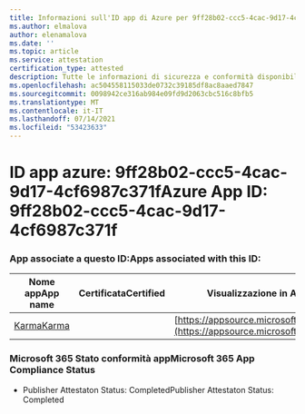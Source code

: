 ```yaml
---
title: Informazioni sull'ID app di Azure per 9ff28b02-ccc5-4cac-9d17-4cf6987c371f
ms.author: elmalova
author: elenamalova
ms.date: ''
ms.topic: article
ms.service: attestation
certification_type: attested
description: Tutte le informazioni di sicurezza e conformità disponibili per 9ff28b02-ccc5-4cac-9d17-4cf6987c371f.
ms.openlocfilehash: ac504558115033de0732c39185df8ac8aaed7847
ms.sourcegitcommit: 0098942ce316ab984e09fd9d2063cbc516c8bfb5
ms.translationtype: MT
ms.contentlocale: it-IT
ms.lasthandoff: 07/14/2021
ms.locfileid: "53423633"
---
```

# <a name="azure-app-id-9ff28b02-ccc5-4cac-9d17-4cf6987c371f"></a><span data-ttu-id="b6805-103">ID app azure: 9ff28b02-ccc5-4cac-9d17-4cf6987c371f</span><span class="sxs-lookup"><span data-stu-id="b6805-103">Azure App ID: 9ff28b02-ccc5-4cac-9d17-4cf6987c371f</span></span>


### <a name="apps-associated-with-this-id"></a><span data-ttu-id="b6805-104">App associate a questo ID:</span><span class="sxs-lookup"><span data-stu-id="b6805-104">Apps associated with this ID:</span></span>
| <span data-ttu-id="b6805-105">**Nome app**</span><span class="sxs-lookup"><span data-stu-id="b6805-105">**App name**</span></span> | <span data-ttu-id="b6805-106">**Certificata**</span><span class="sxs-lookup"><span data-stu-id="b6805-106">**Certified**</span></span> | <span data-ttu-id="b6805-107">**Visualizzazione in AppSource**</span><span class="sxs-lookup"><span data-stu-id="b6805-107">**View in AppSource**</span></span> |
|-|-|-|
| [<span data-ttu-id="b6805-108">Karma</span><span class="sxs-lookup"><span data-stu-id="b6805-108">Karma</span></span>](https://docs.microsoft.com/en-us/microsoft-365-app-certification/forward/WA104381640) |  | [https://appsource.microsoft.com/product/office/WA104381640](https://appsource.microsoft.com/product/office/WA104381640) |

### <a name="microsoft-365-app-compliance-status"></a><span data-ttu-id="b6805-109">Microsoft 365 Stato conformità app</span><span class="sxs-lookup"><span data-stu-id="b6805-109">Microsoft 365 App Compliance Status</span></span>
- <span data-ttu-id="b6805-110">Publisher Attestaton Status: Completed</span><span class="sxs-lookup"><span data-stu-id="b6805-110">Publisher Attestaton Status: Completed</span></span>
